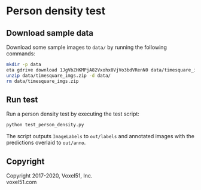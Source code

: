 # Person density test

## Download sample data

Download some sample images to `data/` by running the following commands:

```bash
mkdir -p data
eta gdrive download 1JgVbZHKMPjA82Vxohx0VjVo3bdVRenN0 data/timesquare_imgs.zip
unzip data/timesquare_imgs.zip -d data/
rm data/timesquare_imgs.zip
```


## Run test

Run a person density test by executing the test script:

```py
python test_person_density.py
```

The script outputs `ImageLabels` to `out/labels` and annotated images with the
predictions overlaid to `out/anno`.


## Copyright

Copyright 2017-2020, Voxel51, Inc.<br>
voxel51.com
